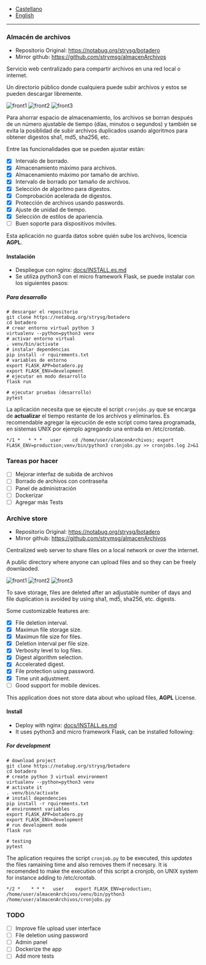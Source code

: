 * [Castellano](#es)
* [English](#en)
----
<h3 id="es">Almacén de archivos</h3>

- Repositorio Original: https://notabug.org/strysg/botadero
- Mirror github: https://github.com/strymsg/almacenArchivos

Servicio web centralizado para compartir archivos en una red local o internet.

Un directorio público donde cualquiera puede subir archivos y estos se pueden descargar libremente.

![front1](botadero/static/botadero_resources/front1.png)
![front2](botadero/static/botadero_resources/front2.png)
![front3](botadero/static/botadero_resources/front3.png)

Para ahorrar espacio de almacenamiento, los archivos se borran después de un número ajustable de tiempo (días, minutos o segundos) y también se evita la posiblidad de subir archivos duplicados usando algoritmos para obtener digestos sha1, md5, sha256, etc. 

Entre las funcionalidades que se pueden ajustar están:

- [x] Intervalo de borrado.
- [x] Almacenamiento máximo para archivos.
- [x] Almacenamiento máximo por tamaño de archivo.
- [x] Intervalo de borrado por tamaño de archivos.
- [x] Selección de algoritmo para digestos.
- [x] Comprobación acelerada de digestos.
- [x] Protección de archivos usando passwords.
- [x] Ajuste de unidad de tiempo.
- [x] Selección de estilos de apariencia.
- [ ] Buen soporte para dispositivos móviles.

Esta aplicación no guarda datos sobre quién sube los archivos, licencia **AGPL**.

#### Instalación ####

- Despliegue con nginx: [docs/INSTALL.es.md](docs/INSTALL.es.md)
- Se utiliza python3 con el micro framework Flask, se puede instalar con los siguientes pasos:

##### Para desarrollo #####

    # descargar el repositorio
    git clone https://notabug.org/strysg/botadero
	cd botadero
	# crear entorno virtual python 3
	virtualenv --python=python3 venv
	# activar entorno virtual
	. venv/bin/activate
	# instalar dependencias
	pip install -r rquirements.txt
	# variables de entorno
	export FLASK_APP=botadero.py
	export FLASK_ENV=development
	# ejecutar en modo desarrollo
	flask run

    # ejecutar pruebas (desarrollo)
	pytest

La aplicación necesita que se ejecute el script `cronjobs.py` que se encarga de **actualizar** el tiempo restante de los archivos y eliminarlos. Es recomendable agregar la ejecución de este script como tarea programada, en sistemas UNIX por ejemplo agregando una entrada en /etc/crontab.

```
*/1 *   * * *   user    cd /home/user/alamcenArchivos; export FLASK_ENV=production;venv/bin/python3 cronjobs.py >> cronjobs.log 2>&1
```

### Tareas por hacer

- [ ] Mejorar interfaz de subida de archivos
- [ ] Borrado de archivos con contraseña
- [ ] Panel de administración
- [ ] Dockerizar
- [ ] Agregar más Tests

<h3 id="en">Archive store</h3>

- Repositorio Original: https://notabug.org/strysg/botadero
- Mirror github: https://github.com/strymsg/almacenArchivos

Centralized web server to share files on a local network or over the internet. 

A public directory where anyone can upload files and so they can be freely downlaoded.

![front1](botadero/static/botadero_resources/front1.png)
![front2](botadero/static/botadero_resources/front2.png)
![front3](botadero/static/botadero_resources/front3.png)

To save storage, files are deleted after an adjustable number of days and file duplication is avoided by using sha1, md5, sha256, etc. digests.

Some customizable features are:

- [x] File deletion interval.
- [x] Maximun file storage size.
- [x] Maximun file size for files.
- [x] Deletion interval per file size.
- [x] Verbosity level to log files.
- [x] Digest algorithm selection.
- [x] Accelerated digest.
- [x] File protection using password.
- [x] Time unit adjustment.
- [ ] Good support for mobile devices.

This application does not store data about who upload files, **AGPL** License.

#### Install ####

- Deploy with nginx: [docs/INSTALL.es.md](docs/INSTALL.es.md)
- It uses python3 and micro framework Flask, can be installed following:
	
##### For development #####

    # download project
    git clone https://notabug.org/strysg/botadero
	cd botadero
	# create python 3 virtual environment
	virtualenv --python=python3 venv
	# activate it
	. venv/bin/activate
	# install dependencies
	pip install -r rquirements.txt
	# environment variables
	export FLASK_APP=botadero.py
	export FLASK_ENV=development
	# run development mode
	flask run

    # testing
    pytest

The aplication requires the script `cronjob.py` to be executed, this *updates* the files ramaining time and also removes them if necesary. It is recomended to make the execution of this script a cronjob, on UNIX system for instance adding to /etc/crontab.

```
*/2 *    * * *   user    export FLASK_ENV=production; /home/user/almacenArchivos/venv/bin/python3 /home/user/almacenArchivos/cronjobs.py
```

### TODO

- [ ] Improve file upload user interface
- [ ] File deletion using password
- [ ] Admin panel
- [ ] Dockerize the app
- [ ] Add more tests
